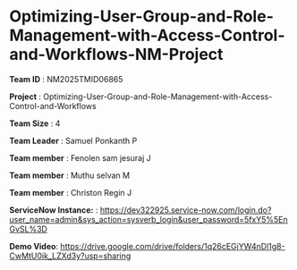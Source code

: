 # Optimizing-User-Group-and-Role-Management-with-Access-Control-and-Workflows-NM-Project

**Team ID**     :	 NM2025TMID06865

**Project**     :  Optimizing-User-Group-and-Role-Management-with-Access-Control-and-Workflows

**Team Size**   : 4

**Team Leader** : Samuel Ponkanth P

**Team member** : Fenolen sam jesuraj J

**Team member** : Muthu selvan M

**Team member** : Christon Regin J

**ServiceNow Instance:** : https://dev322925.service-now.com/login.do?user_name=admin&sys_action=sysverb_login&user_password=5fxY5%5EnGvSL%3D

**Demo Video**:  https://drive.google.com/drive/folders/1q26cEGjYW4nDl1g8-CwMtU0ik_LZXd3y?usp=sharing
